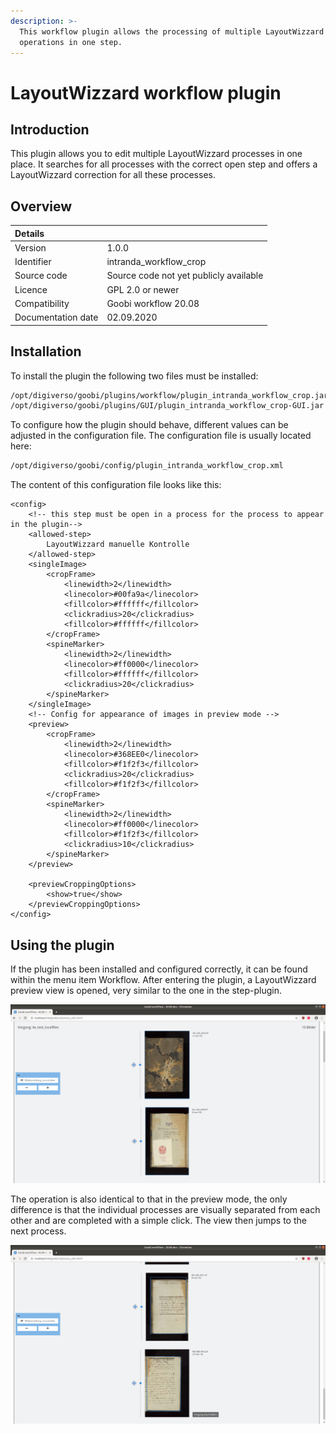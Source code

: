 ```yaml
---
description: >-
  This workflow plugin allows the processing of multiple LayoutWizzard
  operations in one step.
---
```


# LayoutWizzard workflow plugin

## Introduction

This plugin allows you to edit multiple LayoutWizzard processes in one place. It searches for all processes with the correct open step and offers a LayoutWizzard correction for all these processes.

## Overview

| Details |  |
| :--- | :--- |
| Version | 1.0.0 |
| Identifier | intranda\_workflow\_crop |
| Source code | Source code not yet publicly available |
| Licence | GPL 2.0 or newer |
| Compatibility | Goobi workflow 20.08 |
| Documentation date | 02.09.2020 |

## Installation

To install the plugin the following two files must be installed:

```bash
/opt/digiverso/goobi/plugins/workflow/plugin_intranda_workflow_crop.jar
/opt/digiverso/goobi/plugins/GUI/plugin_intranda_workflow_crop-GUI.jar
```

To configure how the plugin should behave, different values can be adjusted in the configuration file. The configuration file is usually located here:

```bash
/opt/digiverso/goobi/config/plugin_intranda_workflow_crop.xml
```

The content of this configuration file looks like this:

```markup
<config>
    <!-- this step must be open in a process for the process to appear in the plugin-->
    <allowed-step>
        LayoutWizzard manuelle Kontrolle
    </allowed-step>
    <singleImage>
        <cropFrame>
            <linewidth>2</linewidth>
            <linecolor>#00fa9a</linecolor>
            <fillcolor>#ffffff</fillcolor>
            <clickradius>20</clickradius>
            <fillcolor>#ffffff</fillcolor>
        </cropFrame>
        <spineMarker>
            <linewidth>2</linewidth>
            <linecolor>#ff0000</linecolor>
            <fillcolor>#ffffff</fillcolor>
            <clickradius>20</clickradius>
        </spineMarker>
    </singleImage>
    <!-- Config for appearance of images in preview mode -->
    <preview>
        <cropFrame>
            <linewidth>2</linewidth>
            <linecolor>#368EE0</linecolor>
            <fillcolor>#f1f2f3</fillcolor>
            <clickradius>20</clickradius>
            <fillcolor>#f1f2f3</fillcolor>
        </cropFrame>
        <spineMarker>
            <linewidth>2</linewidth>
            <linecolor>#ff0000</linecolor>
            <fillcolor>#f1f2f3</fillcolor>
            <clickradius>10</clickradius>
        </spineMarker>
    </preview>
    
    <previewCroppingOptions>
        <show>true</show>
    </previewCroppingOptions>
</config>
```

## Using the plugin

If the plugin has been installed and configured correctly, it can be found within the menu item Workflow. After entering the plugin, a LayoutWizzard preview view is opened, very similar to the one in the step-plugin.

![Preview view in the LayoutWizzard workflow plugin](../.gitbook/assets/lw_workflow_01.png)

The operation is also identical to that in the preview mode, the only difference is that the individual processes are visually separated from each other and are completed with a simple click. The view then jumps to the next process.

![Mark a process as done](../.gitbook/assets/lw_workflow_02.png)

